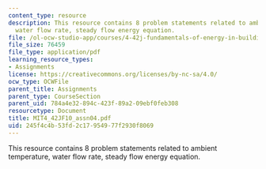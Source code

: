 ```yaml
---
content_type: resource
description: This resource contains 8 problem statements related to ambient temperature,
  water flow rate, steady flow energy equation.
file: /ol-ocw-studio-app/courses/4-42j-fundamentals-of-energy-in-buildings-fall-2010/245f4c4b53fd2c17954977f2930f8069_MIT4_42JF10_assn04.pdf
file_size: 76459
file_type: application/pdf
learning_resource_types:
- Assignments
license: https://creativecommons.org/licenses/by-nc-sa/4.0/
ocw_type: OCWFile
parent_title: Assignments
parent_type: CourseSection
parent_uid: 784a4e32-894c-423f-89a2-09ebf0feb308
resourcetype: Document
title: MIT4_42JF10_assn04.pdf
uid: 245f4c4b-53fd-2c17-9549-77f2930f8069
---
```

This resource contains 8 problem statements related to ambient temperature, water flow rate, steady flow energy equation.